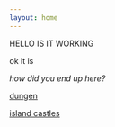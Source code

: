 ```yaml
---
layout: home
---
```


HELLO IS IT WORKING

ok it is

*how did you end up here?*

[dungen](./_posts/2024-01-19-dungen.html)

[island castles](./_posts/2024-01-04-castles.html)
